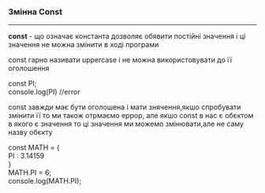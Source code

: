 <h3><b>Змінна Const</b></h3>
<hr>
<p><b>const</b> - що означає константа дозволяє обявити постійні значення і ці значення не можна змінити в ході програми</p>
<p>const гарно називати uppercase і не можна використовувати до її оголошення</p>
<p>const PI; <br/>
console.log(PI) //error</p>
<p>const завжди має бути оголошена і мати знячення,якшо спробувати змінити її то ми також отрмаємо еррор,
але якшо const в нас є обєктом в якого є значення то ці значення ми можемо змінювати,але не саму назву обєкту
</p>

<p>const MATH = {<br/>
PI : 3.14159<br/>
}<br/>
MATH.PI = 6;<br/>
console.log(MATH.PI);</P>